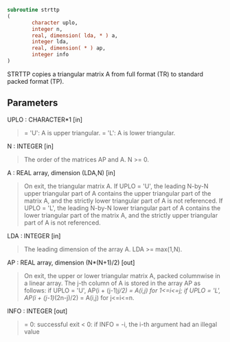 ```fortran
subroutine strttp
(
        character uplo,
        integer n,
        real, dimension( lda, * ) a,
        integer lda,
        real, dimension( * ) ap,
        integer info
)
```

STRTTP copies a triangular matrix A from full format (TR) to standard
packed format (TP).

## Parameters
UPLO : CHARACTER*1 [in]
> = 'U':  A is upper triangular.
> = 'L':  A is lower triangular.

N : INTEGER [in]
> The order of the matrices AP and A.  N >= 0.

A : REAL array, dimension (LDA,N) [in]
> On exit, the triangular matrix A.  If UPLO = 'U', the leading
> N-by-N upper triangular part of A contains the upper
> triangular part of the matrix A, and the strictly lower
> triangular part of A is not referenced.  If UPLO = 'L', the
> leading N-by-N lower triangular part of A contains the lower
> triangular part of the matrix A, and the strictly upper
> triangular part of A is not referenced.

LDA : INTEGER [in]
> The leading dimension of the array A.  LDA >= max(1,N).

AP : REAL array, dimension (N*(N+1)/2) [out]
> On exit, the upper or lower triangular matrix A, packed
> columnwise in a linear array. The j-th column of A is stored
> in the array AP as follows:
> if UPLO = 'U', AP(i + (j-1)*j/2) = A(i,j) for 1<=i<=j;
> if UPLO = 'L', AP(i + (j-1)*(2n-j)/2) = A(i,j) for j<=i<=n.

INFO : INTEGER [out]
> = 0:  successful exit
> < 0:  if INFO = -i, the i-th argument had an illegal value

